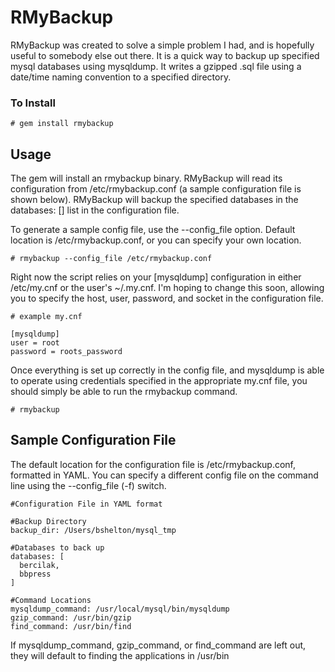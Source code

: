 # RMyBackup

RMyBackup was created to solve a simple problem I had, and is hopefully useful to somebody else out there. It is a quick way to backup up specified mysql databases using mysqldump. It writes a gzipped .sql file using a date/time naming convention to a specified directory.

### To Install
    # gem install rmybackup
    
## Usage

The gem will install an rmybackup binary. RMyBackup will read its configuration from /etc/rmybackup.conf (a sample configuration file is shown below). RMyBackup will backup the specified databases in the databases: [] list in the configuration file.

To generate a sample config file, use the --config_file option. Default location is /etc/rmybackup.conf, or you can specify your own location.

    # rmybackup --config_file /etc/rmybackup.conf

Right now the script relies on your [mysqldump] configuration in either /etc/my.cnf or the user's ~/.my.cnf. I'm hoping to change this soon, allowing you to specify the host, user, password, and socket in the configuration file.

    # example my.cnf
    
    [mysqldump]
    user = root
    password = roots_password
    

Once everything is set up correctly in the config file, and mysqldump is able to operate using credentials specified in the appropriate my.cnf file, you should simply be able to run the rmybackup command.

    # rmybackup


## Sample Configuration File

The default location for the configuration file is /etc/rmybackup.conf, formatted in YAML. You can specify a different config file on the command line using the --config_file (-f) switch.

    #Configuration File in YAML format

    #Backup Directory
    backup_dir: /Users/bshelton/mysql_tmp

    #Databases to back up
    databases: [
      bercilak,
      bbpress
    ]

    #Command Locations
    mysqldump_command: /usr/local/mysql/bin/mysqldump
    gzip_command: /usr/bin/gzip
    find_command: /usr/bin/find
    
If mysqldump_command, gzip_command, or find_command are left out, they will default to finding the applications in /usr/bin